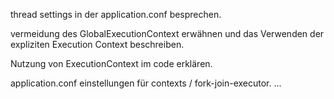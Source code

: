 thread settings in der application.conf besprechen.

vermeidung des GlobalExecutionContext erwähnen und das Verwenden der expliziten Execution Context 
beschreiben.

Nutzung von ExecutionContext im code erklären.

application.conf einstellungen für contexts / fork-join-executor. ...